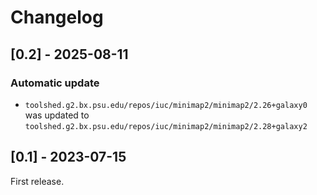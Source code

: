 # Changelog

## [0.2] - 2025-08-11

### Automatic update
- `toolshed.g2.bx.psu.edu/repos/iuc/minimap2/minimap2/2.26+galaxy0` was updated to `toolshed.g2.bx.psu.edu/repos/iuc/minimap2/minimap2/2.28+galaxy2`

## [0.1] - 2023-07-15
First release.
